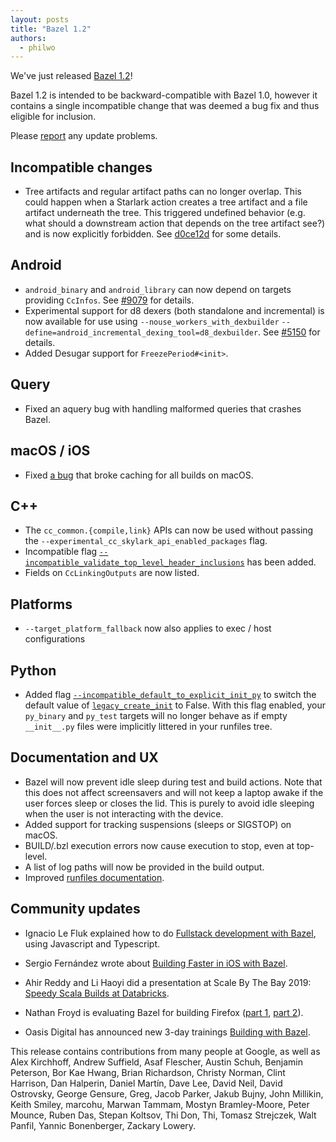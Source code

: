 ```yaml
---
layout: posts
title: "Bazel 1.2"
authors:
  - philwo
---
```


We've just released [Bazel 1.2](https://github.com/bazelbuild/bazel/releases/tag/1.2.0)!

Bazel 1.2 is intended to be backward-compatible with Bazel 1.0, however it contains a single incompatible change that was deemed a bug fix and thus eligible for inclusion.

Please [report](https://github.com/bazelbuild/bazel/issues/new) any update problems.

## Incompatible changes

* Tree artifacts and regular artifact paths can no longer overlap. This could happen when a Starlark action creates a tree artifact and a file artifact underneath the tree. This triggered undefined behavior (e.g. what should a downstream action that depends on the tree artifact see?) and is now explicitly forbidden. See [d0ce12d](https://github.com/bazelbuild/bazel/commit/d0ce12d6f8140edd4644e4a2777620d3bbfbb1dc) for some details.

## Android

* `android_binary` and `android_library` can now depend on targets providing `CcInfos`. See [#9079](https://github.com/bazelbuild/bazel/issues/9079) for details.
* Experimental support for d8 dexers (both standalone and incremental) is now available for use using `--nouse_workers_with_dexbuilder` `--define=android_incremental_dexing_tool=d8_dexbuilder`. See [#5150](https://github.com/bazelbuild/bazel/issues/5150) for details.
* Added Desugar support for `FreezePeriod#<init>`.

## Query

* Fixed an aquery bug with handling malformed queries that crashes Bazel.

## macOS / iOS

* Fixed [a bug](https://github.com/bazelbuild/bazel/issues/10184) that broke caching for all builds on macOS.

## C++

* The `cc_common.{compile,link}` APIs can now be used without passing the `--experimental_cc_skylark_api_enabled_packages` flag.
* Incompatible flag [`--incompatible_validate_top_level_header_inclusions`](https://github.com/bazelbuild/bazel/issues/10047) has been added.
* Fields on `CcLinkingOutputs` are now listed.

## Platforms

* `--target_platform_fallback` now also applies to exec / host configurations

## Python

* Added flag [`--incompatible_default_to_explicit_init_py`](https://github.com/bazelbuild/bazel/issues/10076) to switch the default value of [`legacy_create_init`](https://docs.bazel.build/versions/master/be/python.html#py_binary.legacy_create_init) to False. With this flag enabled, your `py_binary` and `py_test` targets will no longer behave as if empty `__init__.py` files were implicitly littered in your runfiles tree.

## Documentation and UX

* Bazel will now prevent idle sleep during test and build actions. Note that this does not affect screensavers and will not keep a laptop awake if the user forces sleep or closes the lid. This is purely to avoid idle sleeping when the user is not interacting with the device.
* Added support for tracking suspensions (sleeps or SIGSTOP) on macOS.
* BUILD/.bzl execution errors now cause execution to stop, even at top-level.
* A list of log paths will now be provided in the build output.
* Improved [runfiles documentation](https://docs.bazel.build/versions/master/skylark/rules.html#runfiles).

## Community updates

* Ignacio Le Fluk explained how to do [Fullstack development with Bazel](https://dev.to/thisdotmedia/fullstack-development-with-bazel-16ic), using Javascript and Typescript.

* Sergio Fernández wrote about [Building Faster in iOS with Bazel](https://medium.com/@fdzsergio/building-faster-in-ios-with-bazel-448a3074e73).

* Ahir Reddy and Li Haoyi did a presentation at Scale By The Bay 2019: [Speedy Scala Builds at Databricks](https://www.youtube.com/watch?v=fs-TkRkFgDI).

* Nathan Froyd is evaluating Bazel for building Firefox ([part 1](https://blog.mozilla.org/nfroyd/2019/10/28/evaluating-bazel-for-building-firefox-part-1/), [part 2](https://blog.mozilla.org/nfroyd/2019/11/01/evaluating-bazel-for-building-firefox-part-2/)).

* Oasis Digital has announced new 3-day trainings [Building with Bazel](https://oasisdigital.com/class/bazel).

This release contains contributions from many people at Google, as well as Alex Kirchhoff, Andrew Suffield, Asaf Flescher, Austin Schuh, Benjamin Peterson, Bor Kae Hwang, Brian Richardson, Christy Norman, Clint Harrison, Dan Halperin, Daniel Martín, Dave Lee, David Neil, David Ostrovsky, George Gensure, Greg, Jacob Parker, Jakub Bujny, John Millikin, Keith Smiley, marcohu, Marwan Tammam, Mostyn Bramley-Moore, Peter Mounce, Ruben Das, Stepan Koltsov, Thi Don, Thi, Tomasz Strejczek, Walt Panfil, Yannic Bonenberger, Zackary Lowery.
